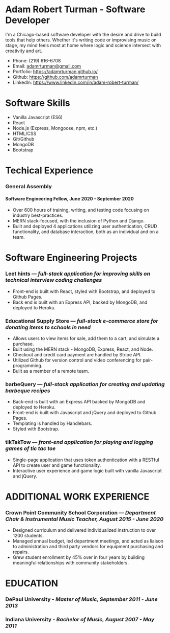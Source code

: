 # Adam Robert Turman - Software Developer


I'm a Chicago-based software developer with the desire and drive to build tools that help others. Whether it's writing code or improvising music on stage, my mind feels most at home where logic and science intersect with creativity and art.


- Phone: (219) 616-6708
- Email: adamrturman@gmail.com
- Portfolio: https://adamrturman.github.io/
- Github: https://github.com/adamrturman
- LinkedIn: https://www.linkedin.com/in/adam-robert-turman/


# Software Skills
- Vanilla Javascript (ES6)
- React
- Node.js (Express, Mongoose, npm, etc.)
- HTML/CSS
- Git/Github
- MongoDB
- Bootstrap

# Techical Experience
### General Assembly
#### Software Engineering Fellow, June 2020 - September 2020
- Over 600 hours of training, writing, and testing code focusing on industry best-practices.
- MERN stack-focused, with the inclusion of Python and Django.
- Built and deployed 4 applications utilizing user authentication, CRUD functionality, and database interaction, both as an individual and on a team.


# Software Engineering Projects

### Leet hints — *full-stack application for improving skills on technical interview coding challenges*
- Front-end is built with React, styled with Bootstrap, and deployed to Github Pages.
- Back end is built with an Express API, backed by MongoDB, and deployed to Heroku.

### Educational Supply Store — *full-stack e-commerce store for donating items to schools in need*
- Allows users to view items for sale, add them to a cart, and simulate a purchase.
- Built using the MERN stack - MongoDB, Express, React, and Node.
- Checkout and credit card payment are handled by Stripe API.
- Utilized Github for version control and video conferencing for pair-programming.
- Built as a member of a remote team.

### barbeQuery — *full-stack application for creating and updating barbeque recipes*
- Back-end is built with an Express API backed by MongoDB and deployed to Heroku.
- Front-end is built with Javascript and jQuery and deployed to Github Pages.
- Templating is handled by Handlebars.
- Styled with Bootstrap.

### tikTakTow — *front-end application for playing and logging games of tic tac toe*
- Single-page application that uses token authentication with a RESTful API to create user and game functionality.
- Interactive user experience and game logic built with vanilla Javascript and jQuery.

# ADDITIONAL WORK EXPERIENCE
### Crown Point Community School Corporation — *Department Chair & Instrumental Music Teacher, August 2015 - June 2020*
- Designed curriculum and delivered individualized instruction to over 1200 students.
- Managed annual budget, led department meetings, and acted as liaison to administration and third party vendors for equipment purchasing and repairs.
- Grew student enrollment by 45% over in four years by building meaningful relationships with community stakeholders.


# EDUCATION
### DePaul University - *Master of Music, September 2011 - June 2013*

### Indiana University - *Bachelor of Music, August 2007 - May 2011*
